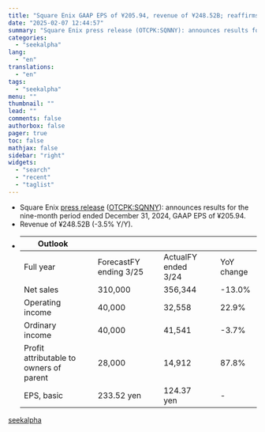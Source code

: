 ```yaml
---
title: "Square Enix GAAP EPS of ¥205.94, revenue of ¥248.52B; reaffirms FY outlook"
date: "2025-02-07 12:44:57"
summary: "Square Enix press release (OTCPK:SQNNY): announces results for the nine-month period ended December 31, 2024, GAAP EPS of ¥205.94. Revenue of ¥248.52B (-3.5% Y/Y). Outlook Full year ForecastFY ending 3/25 ActualFY ended 3/24 YoY change Net sales 310,000 356,344 -13.0% Operating income 40,000 32,558 22.9% Ordinary income 40,000 41,541 -3.7%..."
categories:
  - "seekalpha"
lang:
  - "en"
translations:
  - "en"
tags:
  - "seekalpha"
menu: ""
thumbnail: ""
lead: ""
comments: false
authorbox: false
pager: true
toc: false
mathjax: false
sidebar: "right"
widgets:
  - "search"
  - "recent"
  - "taglist"
---
```


* Square Enix [press release](https://seekingalpha.com/pr/19995326-square-enix-holdings-co-ltd-announces-financial-results-for-the-nine-month-period-ended) ([OTCPK:SQNNY](https://seekingalpha.com/symbol/SQNNY "Square Enix Holdings Co., Ltd.")): announces results for the nine-month period ended December 31, 2024, GAAP EPS of ¥205.94.
* Revenue of ¥248.52B (-3.5% Y/Y).
* | **Outlook** |  |  |  |  |  |  |
  | --- | --- | --- | --- | --- | --- | --- |
  | Full year |  | ForecastFY ending 3/25 |  | ActualFY ended 3/24 |  | YoY change |
  | Net sales |  | 310,000 |  | 356,344 |  | -13.0% |
  | Operating income |  | 40,000 |  | 32,558 |  | 22.9% |
  | Ordinary income |  | 40,000 |  | 41,541 |  | -3.7% |
  | Profit attributable to owners of parent |  | 28,000 |  | 14,912 |  | 87.8% |
  | EPS, basic |  | 233.52 yen |  | 124.37 yen |  | - |

[seekalpha](https://seekingalpha.com/news/4405006-square-enix-gaap-eps-of-20594-revenue-of-24852b-reaffirms-fy-outlook)
